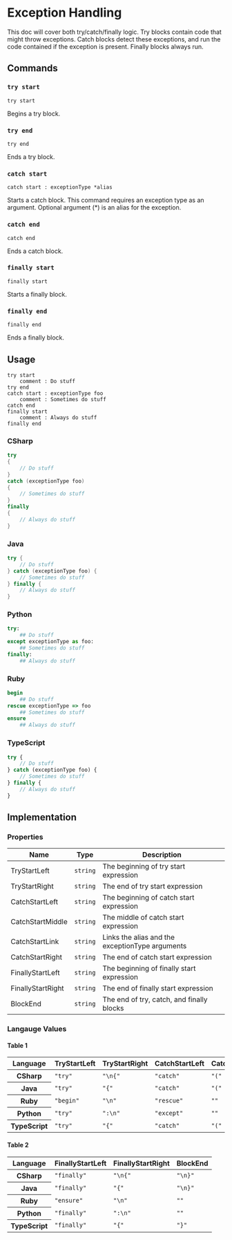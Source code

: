 # Exception Handling

This doc will cover both try/catch/finally logic.
Try blocks contain code that might throw exceptions.
Catch blocks detect these exceptions, and run the code contained if the exception is present.
Finally blocks always run.

## Commands

### `try start`

`try start`

Begins a try block.

### `try end`

`try end`

Ends a try block.

### `catch start`

`catch start : exceptionType *alias`

Starts a catch block. This command requires an exception type as an argument. Optional argument (*) is an alias for the exception.

### `catch end`

`catch end`

Ends a catch block.

### `finally start`

`finally start`

Starts a finally block.

### `finally end`

`finally end`

Ends a finally block.

## Usage

```
try start
    comment : Do stuff
try end
catch start : exceptionType foo
    comment : Sometimes do stuff
catch end
finally start
    comment : Always do stuff
finally end
```

### CSharp

```csharp
try
{
    // Do stuff
}
catch (exceptionType foo)
{
    // Sometimes do stuff
}
finally
{
    // Always do stuff
}
```

### Java

```java
try {
    // Do stuff
} catch (exceptionType foo) {
    // Sometimes do stuff
} finally {
    // Always do stuff
}
```

### Python

```python
try:
    ## Do stuff
except exceptionType as foo:
    ## Sometimes do stuff
finally:
    ## Always do stuff
```

### Ruby

```ruby
begin
    ## Do stuff
rescue exceptionType => foo
    ## Sometimes do stuff
ensure
    ## Always do stuff
```

### TypeScript

```typescript
try {
    // Do stuff
} catch (exceptionType foo) {
    // Sometimes do stuff
} finally {
    // Always do stuff
}
```

## Implementation

### Properties

<table>
    <thead>
        <th>Name</th>
        <th>Type</th>
        <th>Description</th>
    </thead>
    <tbody>
        <tr>
            <td>TryStartLeft</td>
            <td><code>string</code></td>
            <td>The beginning of try start expression</td>
        </tr>
        <tr>
            <td>TryStartRight</td>
            <td><code>string</code></td>
            <td>The end of try start expression</td>
        </tr>
        <tr>
            <td>CatchStartLeft</td>
            <td><code>string</code></td>
            <td>The beginning of catch start expression</td>
        </tr>
        <tr>
            <td>CatchStartMiddle</td>
            <td><code>string</code></td>
            <td>The middle of catch start expression</td>
        </tr>
        <tr>
            <td>CatchStartLink</td>
            <td><code>string</code></td>
            <td>Links the alias and the exceptionType arguments</td>
        </tr>
        <tr>
            <td>CatchStartRight</td>
            <td><code>string</code></td>
            <td>The end of catch start expression</td>
        </tr>
        <tr>
            <td>FinallyStartLeft</td>
            <td><code>string</code></td>
            <td>The beginning of finally start expression</td>
        </tr>
        <tr>
            <td>FinallyStartRight</td>
            <td><code>string</code></td>
            <td>The end of finally start expression</td>
        </tr>
        <tr>
            <td>BlockEnd</td>
            <td><code>string</code></td>
            <td>The end of try, catch, and finally blocks</td>
        </tr>
    </tbody>
</table>

### Langauge Values

#### Table 1

<table>
    <thead>
        <th>Language</th>
        <th>TryStartLeft</th>
        <th>TryStartRight</th>
        <th>CatchStartLeft</th>
        <th>CatchStartMiddle</th>
        <th>CatchStartLink</th>
        <th>CatchStartRight</th>
    </thead>
    <tbody>
        <tr>
            <th>CSharp</th>
            <td><code>"try"</code></td>
            <td><code>"\n{"</code></td>
            <td><code>"catch"</code></td>
            <td><code>"("</code></td>
            <td><code>""</code></td>
            <td><code>")\n{"</code></td>
        </tr>
        <tr>
            <th>Java</th>
            <td><code>"try"</code></td>
            <td><code>"{"</code></td>
            <td><code>"catch"</code></td>
            <td><code>"("</code></td>
            <td><code>""</code></td>
            <td><code>") {"</code></td>
        </tr>
        <tr>
            <th>Ruby</th>
            <td><code>"begin"</code></td>
            <td><code>"\n"</code></td>
            <td><code>"rescue"</code></td>
            <td><code>""</code></td>
            <td><code>"=>"</code></td>
            <td><code>"\n"</code></td>
        </tr>
        <tr>
            <th>Python</th>
            <td><code>"try"</code></td>
            <td><code>":\n"</code></td>
            <td><code>"except"</code></td>
            <td><code>""</code></td>
            <td><code>"as"</code></td>
            <td><code>":\n"</code></td>
        </tr>
        <tr>
            <th>TypeScript</th>
            <td><code>"try"</code></td>
            <td><code>"{"</code></td>
            <td><code>"catch"</code></td>
            <td><code>"("</code></td>
            <td><code>""</code></td>
            <td><code>") {"</code></td>
        </tr>
    </tbody>
</table>

#### Table 2

<table>
    <thead>
        <th>Language</th>
        <th>FinallyStartLeft</th>
        <th>FinallyStartRight</th>
        <th>BlockEnd</th>
    </thead>
    <tbody>
        <tr>
            <th>CSharp</th>
            <td><code>"finally"</code></td>
            <td><code>"\n{"</code></td>
            <td><code>"\n}"</code></td>
        </tr>
        <tr>
            <th>Java</th>
            <td><code>"finally"</code></td>
            <td><code>"{"</code></td>
            <td><code>"\n}"</code></td>
        </tr>
        <tr>
            <th>Ruby</th>
            <td><code>"ensure"</code></td>
            <td><code>"\n"</code></td>
            <td><code>""</code></td>
        </tr>
        <tr>
            <th>Python</th>
            <td><code>"finally"</code></td>
            <td><code>":\n"</code></td>
            <td><code>""</code></td>
        </tr>
        <tr>
            <th>TypeScript</th>
            <td><code>"finally"</code></td>
            <td><code>"{"</code></td>
            <td><code>"}"</code></td>
        </tr>
    </tbody>
</table>
